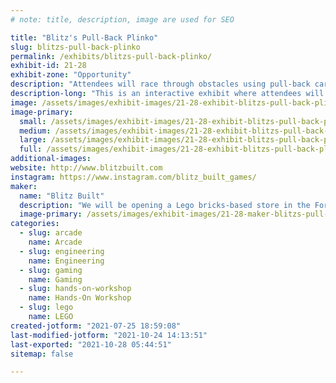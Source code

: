 ```yaml
---
# note: title, description, image are used for SEO

title: "Blitz's Pull-Back Plinko"
slug: blitzs-pull-back-plinko
permalink: /exhibits/blitzs-pull-back-plinko/
exhibit-id: 21-28
exhibit-zone: "Opportunity"
description: "Attendees will race through obstacles using pull-back cars built from Lego parts."
description-long: "This is an interactive exhibit where attendees will build and engineer their own pull-back racing vehicles and obstacle courses using Lego parts and baseplates. They will shoot their racers through the obstacles on a 30 x 60 inch race course to achieve points. "
image: /assets/images/exhibit-images/21-28-exhibit-blitzs-pull-back-plinko-pull-back-plinko-large.jpg
image-primary: 
  small: /assets/images/exhibit-images/21-28-exhibit-blitzs-pull-back-plinko-pull-back-plinko-small.jpg
  medium: /assets/images/exhibit-images/21-28-exhibit-blitzs-pull-back-plinko-pull-back-plinko-medium.jpg
  large: /assets/images/exhibit-images/21-28-exhibit-blitzs-pull-back-plinko-pull-back-plinko-large.jpg
  full: /assets/images/exhibit-images/21-28-exhibit-blitzs-pull-back-plinko-pull-back-plinko-full.jpg
additional-images: 
website: http://www.blitzbuilt.com
instagram: https://www.instagram.com/blitz_built_games/
maker: 
  name: "Blitz Built"
  description: "We will be opening a Lego bricks-based store in the Fort Lauderdale area soon and we will be offering Technology, Engineering, and Arts events throughout the year. "
  image-primary: /assets/images/exhibit-images/21-28-maker-blitzs-pull-back-plinko-logo-medium.png
categories: 
  - slug: arcade
    name: Arcade
  - slug: engineering
    name: Engineering
  - slug: gaming
    name: Gaming
  - slug: hands-on-workshop
    name: Hands-On Workshop
  - slug: lego
    name: LEGO
created-jotform: "2021-07-25 18:59:08"
last-modified-jotform: "2021-10-24 14:13:51"
last-exported: "2021-10-28 05:44:51"
sitemap: false

---
```

